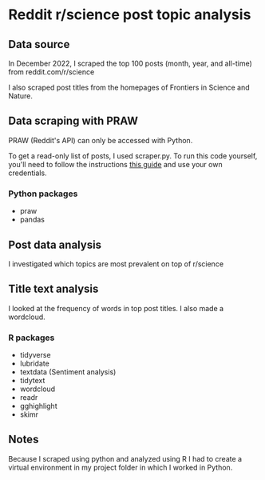 # Reddit r/science post topic analysis

## Data source
In December 2022, I scraped the top 100 posts (month, year, and all-time) from reddit.com/r/science

I also scraped post titles from the homepages of Frontiers in Science and Nature.

## Data scraping with PRAW 

PRAW (Reddit's API) can only be accessed with Python.

To get a read-only list of posts, I used scraper.py. To run this code yourself, you'll need to follow the instructions [this guide](https://praw.readthedocs.io/en/stable/) and use your own credentials.

### Python packages
- praw
- pandas

## Post data analysis 

I investigated which topics are most prevalent on top of r/science

## Title text analysis

I looked at the frequency of words in top post titles. I also made a wordcloud.

### R packages
- tidyverse
- lubridate 
- textdata (Sentiment analysis)
- tidytext
- wordcloud 
- readr
- gghighlight
- skimr

## Notes

Because I scraped using python and analyzed using R I had to create a virtual environment in my project folder in which I worked in Python. 